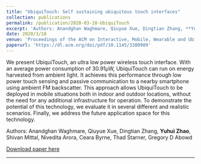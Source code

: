 ```yaml
---
title: "UbiquiTouch: Self sustaining ubiquitous touch interfaces"
collection: publications
permalink: /publication/2020-03-18-UbiquiTouch
excerpt: 'Authors: Anandghan Waghmare, Qiuyue Xue, Dingtian Zhang, **Yuhui Zhao**, Shivan Mittal, Nivedita Arora, Ceara Byrne, Thad Starner, Gregory D Abowd'
date: 2020/3/18
venue: 'Proceedings of the ACM on Interactive, Mobile, Wearable and Ubiquitous Technologies'
paperurl: 'https://dl.acm.org/doi/pdf/10.1145/3380989'
---
```


We present UbiquiTouch, an ultra low power wireless touch interface. With an average power consumption of 30.91μW, UbiquiTouch can run on energy harvested from ambient light. It achieves this performance through low power touch sensing and passive communication to a nearby smartphone using ambient FM backscatter. This approach allows UbiquiTouch to be deployed in mobile situations both in indoor and outdoor locations, without the need for any additional infrastructure for operation. To demonstrate the potential of this technology, we evaluate it in several different and realistic scenarios. Finally, we address the future application space for this technology.

Authors: Anandghan Waghmare, Qiuyue Xue, Dingtian Zhang, **Yuhui Zhao**, Shivan Mittal, Nivedita Arora, Ceara Byrne, Thad Starner, Gregory D Abowd

[Download paper here](https://dl.acm.org/doi/pdf/10.1145/3380989)
<!-- citation: 'Your Name, You. (2009). &quot;Paper Title Number 1.&quot; <i>Journal 1</i>. 1(1).' -->
---
<!-- This paper is about the number 1. The number 2 is left for future work. -->

<!-- [Download paper here](http://academicpages.github.io/files/paper1.pdf) -->

<!-- Recommended citation: Your Name, You. (2009). "Paper Title Number 1." <i>Journal 1</i>. 1(1). -->